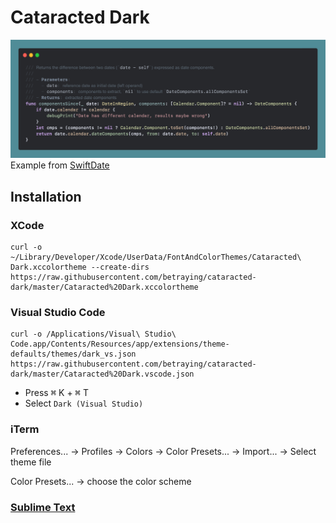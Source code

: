 # Cataracted Dark

![Cataracted Dark](Preview.png)
Example from [SwiftDate](https://github.com/malcommac/SwiftDate)

## Installation

### XCode
```
curl -o ~/Library/Developer/Xcode/UserData/FontAndColorThemes/Cataracted\ Dark.xccolortheme --create-dirs https://raw.githubusercontent.com/betraying/cataracted-dark/master/Cataracted%20Dark.xccolortheme
```

### Visual Studio Code
```
curl -o /Applications/Visual\ Studio\ Code.app/Contents/Resources/app/extensions/theme-defaults/themes/dark_vs.json https://raw.githubusercontent.com/betraying/cataracted-dark/master/Cataracted%20Dark.vscode.json
```
* Press <kbd>⌘</kbd> K + <kbd>⌘</kbd> T
* Select `Dark (Visual Studio)`

### iTerm
Preferences... -> Profiles -> Colors -> Color Presets... -> Import... -> Select theme file

Color Presets... -> choose the color scheme

### [Sublime Text](https://github.com/betraying/cataracted-dark-sublime-text)

